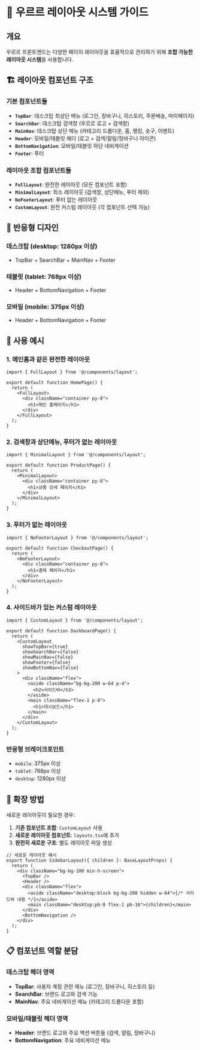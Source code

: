 # 🎨 우르르 레이아웃 시스템 가이드

## 개요

우르르 프론트엔드는 다양한 페이지 레이아웃을 효율적으로 관리하기 위해 **조합 가능한 레이아웃 시스템**을 사용합니다.

## 🏗️ 레이아웃 컴포넌트 구조

### 기본 컴포넌트들

- **`TopBar`**: 데스크탑 최상단 메뉴 (로그인, 장바구니, 히스토리, 주문배송, 마이페이지)
- **`SearchBar`**: 데스크탑 검색창 (우르르 로고 + 검색창)
- **`MainNav`**: 데스크탑 상단 메뉴 (카테고리 드롭다운, 홈, 랭킹, 숏구, 이벤트)
- **`Header`**: 모바일/태블릿 헤더 (로고 + 검색/알림/장바구니 아이콘)
- **`BottomNavigation`**: 모바일/태블릿 하단 네비게이션
- **`Footer`**: 푸터

### 레이아웃 조합 컴포넌트들

- **`FullLayout`**: 완전한 레이아웃 (모든 컴포넌트 포함)
- **`MinimalLayout`**: 최소 레이아웃 (검색창, 상단메뉴, 푸터 제외)
- **`NoFooterLayout`**: 푸터 없는 레이아웃
- **`CustomLayout`**: 완전 커스텀 레이아웃 (각 컴포넌트 선택 가능)

## 📱 반응형 디자인

### 데스크탑 (desktop: 1280px 이상)

- TopBar + SearchBar + MainNav + Footer

### 태블릿 (tablet: 768px 이상)

- Header + BottomNavigation + Footer

### 모바일 (mobile: 375px 이상)

- Header + BottomNavigation + Footer

## 🎯 사용 예시

### 1. 메인홈과 같은 완전한 레이아웃

```tsx
import { FullLayout } from '@/components/layout';

export default function HomePage() {
  return (
    <FullLayout>
      <div className="container py-8">
        <h1>메인 홈페이지</h1>
      </div>
    </FullLayout>
  );
}
```

### 2. 검색창과 상단메뉴, 푸터가 없는 레이아웃

```tsx
import { MinimalLayout } from '@/components/layout';

export default function ProductPage() {
  return (
    <MinimalLayout>
      <div className="container py-8">
        <h1>상품 상세 페이지</h1>
      </div>
    </MinimalLayout>
  );
}
```

### 3. 푸터가 없는 레이아웃

```tsx
import { NoFooterLayout } from '@/components/layout';

export default function CheckoutPage() {
  return (
    <NoFooterLayout>
      <div className="container py-8">
        <h1>결제 페이지</h1>
      </div>
    </NoFooterLayout>
  );
}
```

### 4. 사이드바가 있는 커스텀 레이아웃

```tsx
import { CustomLayout } from '@/components/layout';

export default function DashboardPage() {
  return (
    <CustomLayout
      showTopBar={true}
      showSearchBar={false}
      showMainNav={false}
      showFooter={false}
      showBottomNav={false}
    >
      <div className="flex">
        <aside className="bg-bg-200 w-64 p-4">
          <h2>사이드바</h2>
        </aside>
        <main className="flex-1 p-8">
          <h1>대시보드</h1>
        </main>
      </div>
    </CustomLayout>
  );
}
```

### 반응형 브레이크포인트

- `mobile`: 375px 이상
- `tablet`: 768px 이상
- `desktop`: 1280px 이상

## 🚀 확장 방법

새로운 레이아웃이 필요한 경우:

1. **기존 컴포넌트 조합**: `CustomLayout` 사용
2. **새로운 레이아웃 컴포넌트**: `layouts.tsx`에 추가
3. **완전히 새로운 구조**: 별도 레이아웃 파일 생성

```tsx
// 새로운 레이아웃 예시
export function SidebarLayout({ children }: BaseLayoutProps) {
  return (
    <div className="bg-bg-100 min-h-screen">
      <TopBar />
      <Header />
      <div className="flex">
        <aside className="desktop:block bg-bg-200 hidden w-64">{/* 사이드바 내용 */}</aside>
        <main className="desktop:pb-0 flex-1 pb-16">{children}</main>
      </div>
      <BottomNavigation />
    </div>
  );
}
```

## 📋 컴포넌트 역할 분담

### 데스크탑 헤더 영역

- **TopBar**: 사용자 계정 관련 메뉴 (로그인, 장바구니, 히스토리 등)
- **SearchBar**: 브랜드 로고와 검색 기능
- **MainNav**: 주요 네비게이션 메뉴 (카테고리 드롭다운 포함)

### 모바일/태블릿 헤더 영역

- **Header**: 브랜드 로고와 주요 액션 버튼들 (검색, 알림, 장바구니)
- **BottomNavigation**: 주요 네비게이션 메뉴
